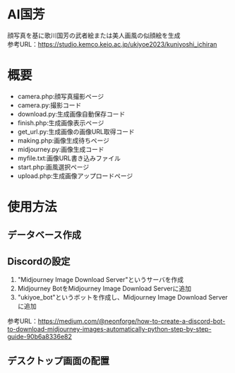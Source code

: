 # AI国芳
顔写真を基に歌川国芳の武者絵または美人画風の似顔絵を生成<br>
参考URL：https://studio.kemco.keio.ac.jp/ukiyoe2023/kuniyoshi_ichiran

# 概要
- camera.php:顔写真撮影ページ                                 
- camera.py:撮影コード
- download.py:生成画像自動保存コード
- finish.php:生成画像表示ページ
- get_url.py:生成画像の画像URL取得コード
- making.php:画像生成待ちページ
- midjourney.py:画像生成コード
- myfile.txt:画像URL書き込みファイル
- start.php:画風選択ページ
- upload.php:生成画像アップロードページ

# 使用方法
## データベース作成

## Discordの設定
1. "Midjourney Image Download Server"というサーバを作成
2. Midjourney BotをMidjourney Image Download Serverに追加
3. "ukiyoe_bot"というボットを作成し、Midjourney Image Download Serverに追加

参考URL：https://medium.com/@neonforge/how-to-create-a-discord-bot-to-download-midjourney-images-automatically-python-step-by-step-guide-90b6a8336e82

## デスクトップ画面の配置
